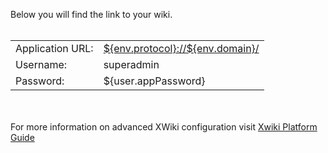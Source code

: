 Below you will find the link to your wiki.<br><br>

<table style=''font-size:13px; border: none;''> <tr>
<td>Application URL:</td><td style=''padding-left: 10px;''><a href=''${env.protocol}://${env.domain}/'' target=''_blank''>${env.protocol}://${env.domain}/</a></td></tr><tr>
<td>Username:</td> <td style=''padding-left: 10px;''>superadmin</td> </tr><tr>
<td>Password:</td><td style=''padding-left: 10px;''>${user.appPassword}</td></tr>
</table> </br></br> 
For more information on advanced XWiki configuration visit <a href=''http://platform.xwiki.org/xwiki/bin/view/AdminGuide/Configuration'' target=''_blank''>Xwiki Platform Guide</a>